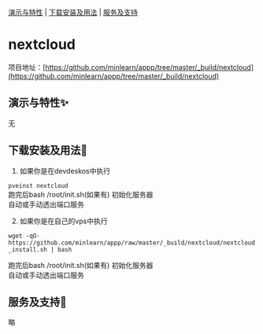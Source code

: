 [演示与特性](#演示与特性) | [下载安装及用法](#下载安装及用法) | [服务及支持](#服务及支持)

nextcloud
=====

项目地址：[https://github.com/minlearn/appp/tree/master/_build/nextcloud](https://github.com/minlearn/appp/tree/master/_build/nextcloud)

演示与特性✨
-----


无



下载安装及用法📄
-----

1) 如果你是在devdeskos中执行  


```pveinst nextcloud```  
跑完后bash /root/init.sh(如果有) 初始化服务器  
自动或手动透出端口服务



2) 如果你是在自己的vps中执行


```wget -qO- https://github.com/minlearn/appp/raw/master/_build/nextcloud/nextcloud_install.sh | bash```  

跑完后bash /root/init.sh(如果有) 初始化服务器  
自动或手动透出端口服务


服务及支持👀
-----

略







